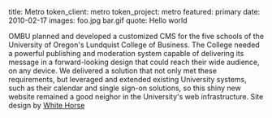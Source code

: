 title: Metro
token_client: metro
token_project: metro
featured: primary
date: 2010-02-17
images: foo.jpg
        bar.gif
quote: Hello world

OMBU planned and developed a customized CMS for the five schools
of the University of Oregon's Lundquist College of Business.
The College needed a powerful publishing and moderation
system capable of delivering its message in a forward-looking
design that could reach their wide audience, on any device. We
delivered a solution that not only met these requirements, but
leveraged and extended existing University systems, such as their
calendar and single sign-on solutions, so this shiny new website
remained a good neighor in the University's web infrastructure. Site
design by [White Horse](http://www.whitehorse.com)
